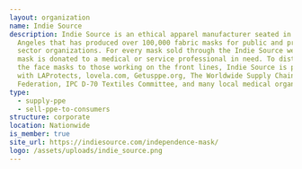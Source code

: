 ```yaml
---
layout: organization
name: Indie Source
description: Indie Source is an ethical apparel manufacturer seated in Los
  Angeles that has produced over 100,000 fabric masks for public and private
  sector organizations. For every mask sold through the Indie Source website, a
  mask is donated to a medical or service professional in need. To distribute
  the face masks to those working on the front lines, Indie Source is partnering
  with LAProtects, lovela.com, Getusppe.org, The Worldwide Supply Chain
  Federation, IPC D-70 Textiles Committee, and many local medical organizations.
type:
  - supply-ppe
  - sell-ppe-to-consumers
structure: corporate
location: Nationwide
is_member: true
site_url: https://indiesource.com/independence-mask/
logo: /assets/uploads/indie_source.png
---
```

